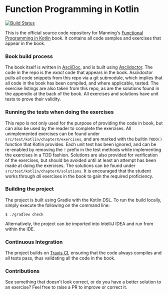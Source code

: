 # Function Programming in Kotlin

[![Build Status](https://travis-ci.org/fpinkotlin/fpinkotlin.svg?branch=master)](https://travis-ci.org/fpinkotlin/fpinkotlin)

This is the official source code repository for Manning's [Functional
Programming in
Kotlin](https://www.manning.com/books/functional-programming-in-kotlin) book. It
contains all code samples and exercises that appear in the book.

### Book build process

The book itself is written in [AsciiDoc](http://asciidoc.org/), and is built
using [Asciidoctor](https://asciidoctor.org). The code in the repo is the
_exact_ code that appears in the book. Asciidoctor pulls all code snippets from
this repo via a git submodule, which implies that all code in the book has been
compiled, and where applicable, tested.  The exercise listings are also taken
from this repo, as are the solutions found in the appendix at the back of the
book. All exercises and solutions have unit tests to prove their validity.

### Running the tests when doing the exercises

This repo is not only used for the purpose of providing the code in book, but
can also be used by the reader to complete the exercises. All unimplemented
exercises can be found under `src/test/kotlin/chapterX/exercises`, and are
marked with the builtin `TODO()` function that Kotlin provides. Each unit test
has been ignored, and can be re-enabled by removing the `!` prefix in the test
methods while implementing the exercises in a TDD fashion. Solutions are also
provided for verification of the exercises, but should be avoided until at least
an attempt has been made at doing the exercises. The solutions can be found
under `src/test/kotlin/chapterX/solutions`. It is encouraged that the student
works through _all_ exercises in the book to gain the required proficiency.

### Building the project

The project is built using Gradle with the Kotlin DSL. To run the build locally, simply execute the following on the command line:

	$ ./gradlew check

Alternatively, the project can be imported into IntelliJ IDEA and run from
within the IDE.

### Continuous Integration

The project builds on [Travis CI](https://travis-ci.org/fpinkotlin/fpinkotlin),
ensuring that the code always compiles and all tests pass, thus validating all
the code in the book.

### Contributions

See something that doesn't look correct, or do you have a better solution to an
exercise? Feel free to raise a PR to improve or correct it.
